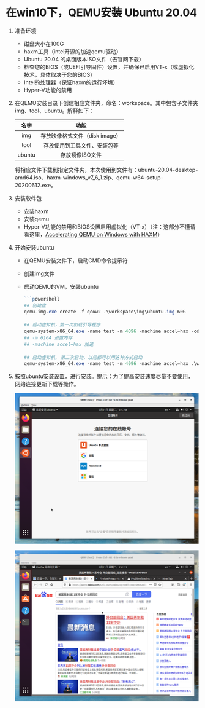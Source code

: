 # 在win10下，QEMU安装 Ubuntu 20.04

1. 准备环境
   - 磁盘大小在100G
   - haxm工具（intel开源的加速qemu驱动）
   - Ubuntu 20.04 的桌面版本ISO文件（去官网下载）
   - 检查您的BIOS（或UEFI引导固件）设置，并确保已启用VT-x（或虚拟化技术，具体取决于您的BIOS）
   - Intel的处理器（保证haxm的运行坏境）
   - Hyper-V功能的禁用

2. 在QEMU安装目录下创建相应文件夹，命名：workspace。其中包含子文件夹img、tool、ubuntu。解释如下：

   |  名字  |              功能              |
   | :----: | :----------------------------: |
   |  img   | 存放映像格式文件（disk image） |
   |  tool  |  存放使用到工具文件、安装包等  |
   | ubuntu |        存放镜像ISO文件         |

   将相应文件下载到指定文件夹，本次使用到文件有：ubuntu-20.04-desktop-amd64.iso、haxm-windows_v7_6_1.zip、qemu-w64-setup-20200612.exe。

3. 安装软件包
   * 安装haxm
   * 安装qemu
   * Hyper-V功能的禁用和BIOS设置启用虚拟化（VT-x）（注：这部分不懂请看这里，[Accelerating QEMU on Windows with HAXM](https://www.qemu.org/2017/11/22/haxm-usage-windows/)）

4. 开始安装ubuntu

   - 在QEMU安装文件下，启动CMD命令提示符

   - 创建img文件

   - 启动QEMU的VM，安装ubuntu

     ~~~powershell
     ```powershell
     ## 创建盘
     qemu-img.exe create -f qcow2 .\workspace\img\ubuntu.img 60G
     
     ## 启动虚拟机，第一次加载引导程序
     qemu-system-x86_64.exe -name test -m 4096 -machine accel=hax -cdrom .\workspace\ubuntu\ubuntu-20.04-desktop-amd64.iso .\workspace\img\ubuntu.img
     ## -m 6164 设置内存
     ## -machine accel=hax 加速
     
     ## 启动虚拟机, 第二次启动，以后都可以用这种方式启动
     qemu-system-x86_64.exe -name test -m 4096 -machine accel=hax .\workspace\img\ubuntu.img
     ~~~

5. 按照ubuntu安装设置，进行安装。提示：为了提高安装速度尽量不要使用，网络连接更新下载等操作。

   ![01-1](..\docs\image\01-1.png)
   
   ![01-2](..\docs\image\01-2.png)

